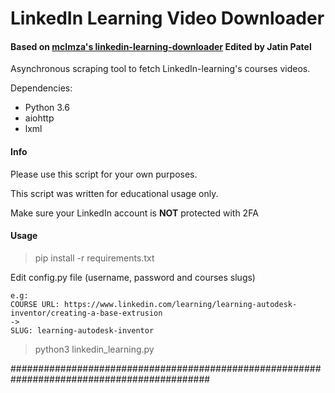# LinkedIn Learning Video Downloader

#### Based on [mclmza's linkedin-learning-downloader](https://github.com/mclmza/linkedin-learning-downloader) Edited by Jatin Patel

Asynchronous scraping tool to fetch LinkedIn-learning's courses videos.

Dependencies:
- Python 3.6
- aiohttp
- lxml

#### Info

Please use this script for your own purposes.

This script was written for educational usage only.

Make sure your LinkedIn account is **NOT** protected with 2FA

#### Usage

> pip install -r requirements.txt

Edit config.py file (username, password and courses slugs)  

```Course's slug can be obtained using its url
e.g:
COURSE URL: https://www.linkedin.com/learning/learning-autodesk-inventor/creating-a-base-extrusion
->
SLUG: learning-autodesk-inventor
```

> python3 linkedin_learning.py


############################################################################################
